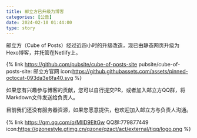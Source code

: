 ```yaml
---
title: 邮立方已升级为博客
categories: [公告]
date: 2024-02-10 01:44:00
type: story
---
```


邮立方（Cube of Posts）经过近四小时的升级改造，现已由静态网页升级为Hexo博客，并托管在Netlify上。

{% link https://github.com/pubsite/cube-of-posts-site pubsite/cube-of-posts-site: 邮立方官网 icon:https://github.githubassets.com/assets/pinned-octocat-093da3e6fa40.svg %}

如果您有兴趣参与博客的贡献，您可以自行提交PR，或者加入邮立方QQ群，将Markdown文件发送给负责人。

目前我们还没有服务器资源，如果您愿意提供，也欢迎加入邮立方与负责人沟通。

{% link https://qm.qq.com/q/MllD9EItGw QQ群:779877449 icon:https://qzonestyle.gtimg.cn/qzone/qzact/act/external/tiqq/logo.png %}
